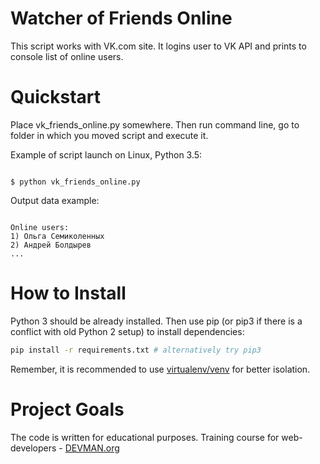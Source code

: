 # Watcher of Friends Online

This script works with VK.com site. It logins user to VK API and prints to console list of online users.

# Quickstart

Place vk_friends_online.py somewhere. Then run command line, go to folder in which you moved script and execute it.

Example of script launch on Linux, Python 3.5:

```#!bash

$ python vk_friends_online.py

```

Output data example:

```#!bash

Online users:
1) Ольга Семиколенных
2) Андрей Болдырев
...

```

# How to Install

Python 3 should be already installed. Then use pip (or pip3 if there is a conflict with old Python 2 setup) to install dependencies:

```bash
pip install -r requirements.txt # alternatively try pip3
```

Remember, it is recommended to use [virtualenv/venv](https://devman.org/encyclopedia/pip/pip_virtualenv/) for better isolation.

# Project Goals

The code is written for educational purposes. Training course for web-developers - [DEVMAN.org](https://devman.org)
